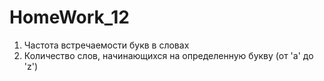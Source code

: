# HomeWork_12
1. Частота встречаемости букв в словах
2. Количество слов, начинающихся на определенную букву (от 'a' до 'z')
